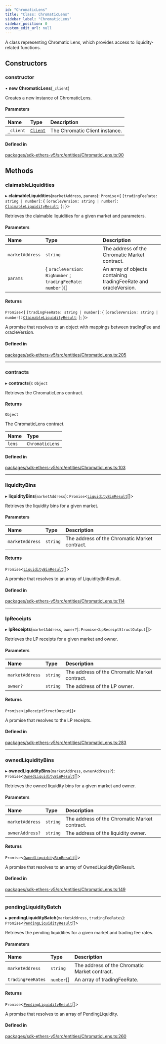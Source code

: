 ```yaml
---
id: "ChromaticLens"
title: "Class: ChromaticLens"
sidebar_label: "ChromaticLens"
sidebar_position: 0
custom_edit_url: null
---
```


A class representing Chromatic Lens, which provides access to liquidity-related functions.

## Constructors

### constructor

• **new ChromaticLens**(`_client`)

Creates a new instance of ChromaticLens.

#### Parameters

| Name | Type | Description |
| :------ | :------ | :------ |
| `_client` | [`Client`](Client.md) | The Chromatic Client instance. |

#### Defined in

[packages/sdk-ethers-v5/src/entities/ChromaticLens.ts:90](https://github.com/chromatic-protocol/sdk/blob/47cfb13/packages/sdk-ethers-v5/src/entities/ChromaticLens.ts#L90)

## Methods

### claimableLiquidities

▸ **claimableLiquidities**(`marketAddress`, `params`): `Promise`<{ `[tradingFeeRate: string | number]`: { `[oracleVersion: string | number]`: [`ClaimableLiquidityResult`](../interfaces/ClaimableLiquidityResult.md);  };  }\>

Retrieves the claimable liquidities for a given market and parameters.

#### Parameters

| Name | Type | Description |
| :------ | :------ | :------ |
| `marketAddress` | `string` | The address of the Chromatic Market contract. |
| `params` | { `oracleVersion`: `BigNumber` ; `tradingFeeRate`: `number`  }[] | An array of objects containing tradingFeeRate and oracleVersion. |

#### Returns

`Promise`<{ `[tradingFeeRate: string | number]`: { `[oracleVersion: string | number]`: [`ClaimableLiquidityResult`](../interfaces/ClaimableLiquidityResult.md);  };  }\>

A promise that resolves to an object with mappings between tradingFee and oracleVersion.

#### Defined in

[packages/sdk-ethers-v5/src/entities/ChromaticLens.ts:205](https://github.com/chromatic-protocol/sdk/blob/47cfb13/packages/sdk-ethers-v5/src/entities/ChromaticLens.ts#L205)

___

### contracts

▸ **contracts**(): `Object`

Retrieves the ChromaticLens contract.

#### Returns

`Object`

The ChromaticLens contract.

| Name | Type |
| :------ | :------ |
| `lens` | `ChromaticLens` |

#### Defined in

[packages/sdk-ethers-v5/src/entities/ChromaticLens.ts:103](https://github.com/chromatic-protocol/sdk/blob/47cfb13/packages/sdk-ethers-v5/src/entities/ChromaticLens.ts#L103)

___

### liquidityBins

▸ **liquidityBins**(`marketAddress`): `Promise`<[`LiquidityBinResult`](../interfaces/LiquidityBinResult.md)[]\>

Retrieves the liquidity bins for a given market.

#### Parameters

| Name | Type | Description |
| :------ | :------ | :------ |
| `marketAddress` | `string` | The address of the Chromatic Market contract. |

#### Returns

`Promise`<[`LiquidityBinResult`](../interfaces/LiquidityBinResult.md)[]\>

A promise that resolves to an array of LiquidityBinResult.

#### Defined in

[packages/sdk-ethers-v5/src/entities/ChromaticLens.ts:114](https://github.com/chromatic-protocol/sdk/blob/47cfb13/packages/sdk-ethers-v5/src/entities/ChromaticLens.ts#L114)

___

### lpReceipts

▸ **lpReceipts**(`marketAddress`, `owner?`): `Promise`<`LpReceiptStructOutput`[]\>

Retrieves the LP receipts for a given market and owner.

#### Parameters

| Name | Type | Description |
| :------ | :------ | :------ |
| `marketAddress` | `string` | The address of the Chromatic Market contract. |
| `owner?` | `string` | The address of the LP owner. |

#### Returns

`Promise`<`LpReceiptStructOutput`[]\>

A promise that resolves to the LP receipts.

#### Defined in

[packages/sdk-ethers-v5/src/entities/ChromaticLens.ts:283](https://github.com/chromatic-protocol/sdk/blob/47cfb13/packages/sdk-ethers-v5/src/entities/ChromaticLens.ts#L283)

___

### ownedLiquidityBins

▸ **ownedLiquidityBins**(`marketAddress`, `ownerAddress?`): `Promise`<[`OwnedLiquidityBinResult`](../interfaces/OwnedLiquidityBinResult.md)[]\>

Retrieves the owned liquidity bins for a given market and owner.

#### Parameters

| Name | Type | Description |
| :------ | :------ | :------ |
| `marketAddress` | `string` | The address of the Chromatic Market contract. |
| `ownerAddress?` | `string` | The address of the liquidity owner. |

#### Returns

`Promise`<[`OwnedLiquidityBinResult`](../interfaces/OwnedLiquidityBinResult.md)[]\>

A promise that resolves to an array of OwnedLiquidityBinResult.

#### Defined in

[packages/sdk-ethers-v5/src/entities/ChromaticLens.ts:149](https://github.com/chromatic-protocol/sdk/blob/47cfb13/packages/sdk-ethers-v5/src/entities/ChromaticLens.ts#L149)

___

### pendingLiquidityBatch

▸ **pendingLiquidityBatch**(`marketAddress`, `tradingFeeRates`): `Promise`<[`PendingLiquidityResult`](../interfaces/PendingLiquidityResult.md)[]\>

Retrieves the pending liquidities for a given market and trading fee rates.

#### Parameters

| Name | Type | Description |
| :------ | :------ | :------ |
| `marketAddress` | `string` | The address of the Chromatic Market contract. |
| `tradingFeeRates` | `number`[] | An array of tradingFeeRate. |

#### Returns

`Promise`<[`PendingLiquidityResult`](../interfaces/PendingLiquidityResult.md)[]\>

A promise that resolves to an array of PendingLiquidity.

#### Defined in

[packages/sdk-ethers-v5/src/entities/ChromaticLens.ts:260](https://github.com/chromatic-protocol/sdk/blob/47cfb13/packages/sdk-ethers-v5/src/entities/ChromaticLens.ts#L260)
